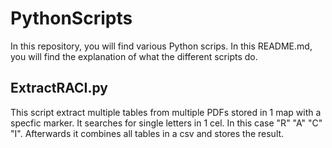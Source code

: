 # PythonScripts

In this repository, you will find various Python scrips. In this README.md, you will find the explanation of what the different scripts do.

## ExtractRACI.py

This script extract multiple tables from multiple PDFs stored in 1 map with a specfic marker. It searches for single letters in 1 cel. In this case "R" "A" "C" "I". Afterwards it combines all tables in a csv and stores the result.

##
